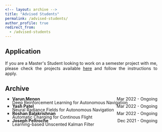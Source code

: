 ```yaml
---
<!-- layout: archive -->
title: "Advised Students"
permalink: /advised-students/
author_profile: true
redirect_from:
  - /advised-students
---
```


<head>
<style>
p.advisedstudents {
  text-align: justify;
}
div.title {
  text-align: left;
  font-weight: bold;
}
div.description {
  text-align: left;
  opacity: 0.8;
}
</style>
</head>


## Application

<p class="advisedstudents">If you are a Master's Student looking to work on a semester project with me, please check the projects available <a href="https://wp.nyu.edu/arpl/master-projects/">here</a> and follow the instructions to apply.</p>

## Archive

<p class="advisedstudents">
<ul style="list-style-type:square">
  <li style="line-height: 50%"><span style="float:left;"><b>Varun Menon</b></span><span style="float:right;">Mar 2022 - Ongoing</span></li>
  <li style="list-style: none; padding-bottom=3em">Deep Reinforcement Learning for Autonomous Navigation</li>
  <li style="line-height: 50%"><span style="float:left;"><b>Yash Patel</b></span><span style="float:right;">Mar 2022 - Ongoing</span></li>
  <li style="list-style: none; padding-bottom=3em">Neural Radiance Fields for Autonomous Navigation</li>
  <li style="line-height: 50%"><span style="float:left;"><b>Roshan Balakrishnan</b></span><span style="float:right;">Mar 2022 - Ongoing</span></li>
  <li style="list-style: none; padding-bottom=3em">Automatic Charging for Continous Flight</li>  
  <li style="line-height: 50%"><span style="float:left;"><b>Joseph Peltroche</b></span><span style="float:right;">Dec 2021 - Ongoing</span></li>
  <li style="list-style: none; padding-bottom=3em">Learning-based Unscented Kalman Filter</li>
</ul>
</p>
